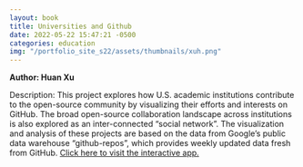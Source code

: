 ```yaml
---
layout: book
title: Universities and Github
date: 2022-05-22 15:47:21 -0500
categories: education
img: "/portfolio_site_s22/assets/thumbnails/xuh.png"
---
```


<b>Author: Huan Xu</b>

Description: This project explores how U.S. academic institutions contribute to
the open-source community by visualizing their efforts and interests on GitHub.
The broad open-source collaboration landscape across institutions is also
explored as an inter-connected “social network”. The visualization and analysis
of these projects are based on the data from Google’s public data warehouse
“github-repos”, which provides weekly updated data fresh from GitHub.
<a href="https://data-viz.it.wisc.edu/content/873cb8b2-04a4-43d9-8b4a-e3eb3cf2946b">Click here to visit the interactive app.</a>

[jekyll-docs]: https://jekyllrb.com/docs/home
[jekyll-gh]:   https://github.com/jekyll/jekyll
[jekyll-talk]: https://talk.jekyllrb.com/
